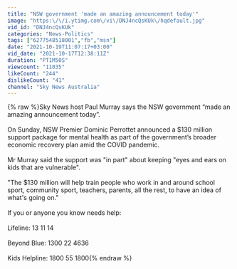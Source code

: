 ```yaml
---
title: "NSW government 'made an amazing announcement today'"
image: "https:\/\/i.ytimg.com\/vi\/DNJ4ncQsKUk\/hqdefault.jpg"
vid_id: "DNJ4ncQsKUk"
categories: "News-Politics"
tags: ["6277548518001","fb","msn"]
date: "2021-10-19T11:07:17+03:00"
vid_date: "2021-10-17T12:38:11Z"
duration: "PT1M50S"
viewcount: "11035"
likeCount: "244"
dislikeCount: "41"
channel: "Sky News Australia"
---
```

{% raw %}Sky News host Paul Murray says the NSW government “made an amazing announcement today”. <br /><br />On Sunday, NSW Premier Dominic Perrottet announced a $130 million support package for mental health as part of the government’s broader economic recovery plan amid the COVID pandemic.<br /><br />Mr Murray said the support was &quot;in part&quot; about keeping &quot;eyes and ears on kids that are vulnerable&quot;. <br /><br />&quot;The $130 million will help train people who work in and around school sport, community sport, teachers, parents, all the rest, to have an idea of what's going on.&quot; <br /><br />If you or anyone you know needs help:<br /><br />Lifeline: 13 11 14<br /><br />Beyond Blue: 1300 22 4636<br /><br />Kids Helpline: 1800 55 1800{% endraw %}
